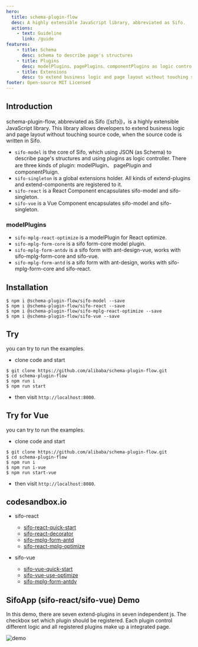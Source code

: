 ```yaml
---
hero:
  title: schema-plugin-flow
  desc: A highly extensible JavaScript library, abbreviated as Sifo.
  actions:
    - text: Guideline 
      link: /guide
features:
    - title: Schema
      desc: schema to describe page's structures
    - title: Plugins
      desc: modelPlugins、pagePlugins、componentPlugins as logic controller
    - title: Extensions
      desc: to extend business logic and page layout without touching source code
footer: Open-source MIT Licensed
---
```


## Introduction
schema-plugin-flow, abbreviated as Sifo ([sɪfɔ])，is a highly extensible JavaScript library. This library allows developers to extend business logic and page layout without touching source code, when the source code is written in Sifo.

* `sifo-model` is the core of Sifo, which using JSON (as Schema) to describe page's structures and using plugins as logic controller. There are three kinds of plugin: modelPlugin、 pagePlugin and componentPluign.
* `sifo-singleton` is a global extensions holder. All kinds of extend-plugins and extend-components are registered to it.
* `sifo-react` is a React Component encapsulates sifo-model and sifo-singleton.
* `sifo-vue` is a Vue Component encapsulates sifo-model and sifo-singleton.

### modelPlugins
* `sifo-mplg-react-optimize` is a modelPlugin for React optimize.
* `sifo-mplg-form-core` is a sifo form-core model plugin.
* `sifo-mplg-form-antdv` is a sifo form with ant-design-vue, works with sifo-mplg-form-core and sifo-vue.
* `sifo-mplg-form-antd` is a sifo form with ant-design, works with sifo-mplg-form-core and sifo-react.

## Installation

```shell
$ npm i @schema-plugin-flow/sifo-model --save
$ npm i @schema-plugin-flow/sifo-react --save
$ npm i @schema-plugin-flow/sifo-mplg-react-optimize --save
$ npm i @schema-plugin-flow/sifo-vue --save
```

## Try
you can try to run the examples.
*  clone code and start

```shell
$ git clone https://github.com/alibaba/schema-plugin-flow.git
$ cd schema-plugin-flow
$ npm run i
$ npm run start
```

*  then visit `http://localhost:8000`.

## Try for Vue
you can try to run the examples.
*  clone code and start

```shell
$ git clone https://github.com/alibaba/schema-plugin-flow.git
$ cd schema-plugin-flow
$ npm run i
$ npm run i-vue
$ npm run start-vue
```

*  then visit `http://localhost:8080`.

## codesandbox.io
* sifo-react
  * [sifo-react-quick-start](https://codesandbox.io/s/sifo-react-quick-start-lhmyu)    
  * [sifo-react-decorator](https://codesandbox.io/s/sifo-react-test-decorator-sef79)    
  * [sifo-mplg-form-antd](https://codesandbox.io/s/sifo-react-form-antd-o0hoq)     
  * [sifo-react-mplg-optimize](https://codesandbox.io/s/sifo-react-mplg-optimize-sfmts)    

* sifo-vue
  * [sifo-vue-quick-start](https://codesandbox.io/s/sifo-vue-quick-start-7668x)    
  * [sifo-vue-use-optimize](https://codesandbox.io/s/sifo-vue-use-optimize-4n6nz)    
  * [sifo-mplg-form-antdv](https://codesandbox.io/s/sifo-vue-form-antdv-q4yc4)    


## SifoApp (sifo-react/sifo-vue) Demo
In this demo, there are seven extend-plugins in seven independent js. The checkbox set which plugin should be registered. Each plugin control different logic and all registered plugins make up a integrated page.    

  ![demo](https://img.alicdn.com/tfs/TB1HOQYe6MZ7e4jSZFOXXX7epXa-1264-698.gif)